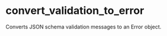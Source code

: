 convert_validation_to_error
===========================

Converts JSON schema validation messages to an Error object.
